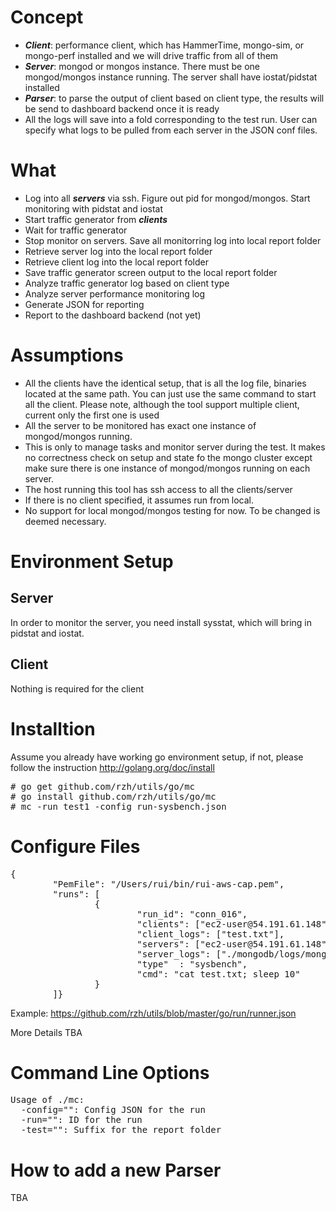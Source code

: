 # Concept
- _**Client**_: performance client, which has HammerTime, mongo-sim, or mongo-perf installed and we will drive traffic from all of them
- _**Server**_: mongod or mongos instance. There must be one mongod/mongos instance running. The server shall have iostat/pidstat installed
- _**Parser**_: to parse the output of client based on client type, the results will be send to dashboard backend once it is ready
- All the logs will save into a fold corresponding to the test run. User can specify what logs to be pulled from each server in the JSON conf files.

# What
- Log into all _**servers**_ via ssh. Figure out pid for mongod/mongos. Start monitoring with pidstat and iostat
- Start traffic generator from _**clients**_
- Wait for traffic generator 
- Stop monitor on servers. Save all monitorring log into local report folder
- Retrieve server log into the local report folder
- Retrieve client log into the local report folder
- Save traffic generator screen output to the local report folder
- Analyze traffic generator log based on client type
- Analyze server performance monitoring log
- Generate JSON for reporting
- Report to the dashboard backend (not yet)

# Assumptions
- All the clients have the identical setup, that is all the log file, binaries located at the same path. You can just use the same command to start all the client. Please note, although the tool support multiple client, current only the first one is used
- All the server to be monitored has exact one instance of mongod/mongos running.
- This is only to manage tasks and monitor server during the test. It makes no correctness check on setup and state fo the mongo cluster except make sure there is one instance of mongod/mongos running on each server. 
- The host running this tool has ssh access to all the clients/server
- If there is no client specified, it assumes run from local. 
- No support for local mongod/mongos testing for now. To be changed is deemed necessary.

# Environment Setup
## Server

In order to monitor the server, you need install sysstat, which will bring in pidstat and iostat.

## Client

Nothing is required for the client

# Installtion

Assume you already have working go environment setup, if not, please follow the instruction http://golang.org/doc/install
<pre>
# go get github.com/rzh/utils/go/mc
# go install github.com/rzh/utils/go/mc
# mc -run test1 -config run-sysbench.json
</pre>

# Configure Files

<pre>
{
        "PemFile": "/Users/rui/bin/rui-aws-cap.pem",
        "runs": [
                {
                        "run_id": "conn_016",
                        "clients": ["ec2-user@54.191.61.148", "ec2-user@54.186.164.26"],
                        "client_logs": ["test.txt"],
                        "servers": ["ec2-user@54.191.61.148", "ec2-user@54.186.164.26"],
                        "server_logs": ["./mongodb/logs/mongod.log"],
                        "type"  : "sysbench",
                        "cmd": "cat test.txt; sleep 10"
                }
        ]}
</pre>
Example: https://github.com/rzh/utils/blob/master/go/run/runner.json

More Details TBA

# Command Line Options
<pre>
Usage of ./mc:
  -config="": Config JSON for the run
  -run="": ID for the run
  -test="": Suffix for the report folder
</pre>

# How to add a new Parser
TBA
